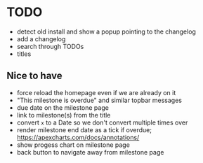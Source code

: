 # TODO

- detect old install and show a popup pointing to the changelog
- add a changelog
- search through TODOs
- titles

## Nice to have

- force reload the homepage even if we are already on it
- "This milestone is overdue" and similar topbar messages
- due date on the milestone page
- link to milestone(s) from the title
- convert `x` to a Date so we don't convert multiple times over
- render milestone end date as a tick if overdue; https://apexcharts.com/docs/annotations/
- show progess chart on milestone page
- back button to navigate away from milestone page
